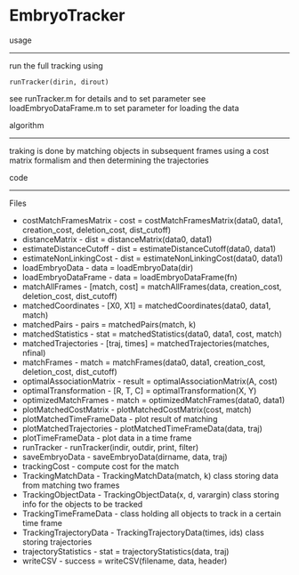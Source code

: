 EmbryoTracker
=============

usage
_____

run the full tracking using
   
    runTracker(dirin, dirout)
  
see runTracker.m for details and to set parameter
see loadEmbryoDataFrame.m to set parameter for loading the data


algorithm
_________
    
traking is done by matching objects in subsequent frames using
a cost matrix formalism and then determining the trajectories
   
  
code
____
   
Files

   - costMatchFramesMatrix    - cost = costMatchFramesMatrix(data0, data1, creation_cost, deletion_cost, dist_cutoff)
   - distanceMatrix           - dist = distanceMatrix(data0, data1)
   - estimateDistanceCutoff   - dist = estimateDistanceCutoff(data0, data1)
   - estimateNonLinkingCost   - dist = estimateNonLinkingCost(data0, data1)
   - loadEmbryoData           - data = loadEmbryoData(dir)
   - loadEmbryoDataFrame      - data = loadEmbryoDataFrame(fn)
   - matchAllFrames           - [match, cost] = matchAllFrames(data, creation_cost, deletion_cost, dist_cutoff)
   - matchedCoordinates       - [X0, X1] = matchedCoordinates(data0, data1, match)
   - matchedPairs             - pairs = matchedPairs(match, k)
   - matchedStatistics        - stat = matchedStatistics(data0, data1, cost, match)
   - matchedTrajectories      - [traj, times] = matchedTrajectories(matches, nfinal)
   - matchFrames              - match = matchFrames(data0, data1, creation_cost, deletion_cost, dist_cutoff)
   - optimalAssociationMatrix - result = optimalAssociationMatrix(A, cost)
   - optimalTransformation    - [R, T, C] = optimalTransformation(X, Y)
   - optimizedMatchFrames     - match = optimizedMatchFrames(data0, data1)
   - plotMatchedCostMatrix    - plotMatchedCostMatrix(cost, match)
   - plotMatchedTimeFrameData - plot result of matching
   - plotMatchedTrajectories  - plotMatchedTimeFrameData(data, traj)
   - plotTimeFrameData        - plot data in a time frame
   - runTracker               - runTracker(indir, outdir, print, filter)
   - saveEmbryoData           - saveEmbryoData(dirname, data, traj)
   - trackingCost             - compute cost for the match
   - TrackingMatchData        - TrackingMatchData(match, k) class storing data from matching two frames
   - TrackingObjectData       - TrackingObjectData(x, d, varargin) class storing info for the objects to be tracked
   - TrackingTimeFrameData    - class holding all objects to track in a certain time frame
   - TrackingTrajectoryData   - TrackingTrajectoryData(times, ids) class storing trajectories
   - trajectoryStatistics     - stat = trajectoryStatistics(data, traj)
   - writeCSV                 - success = writeCSV(filename, data, header)



